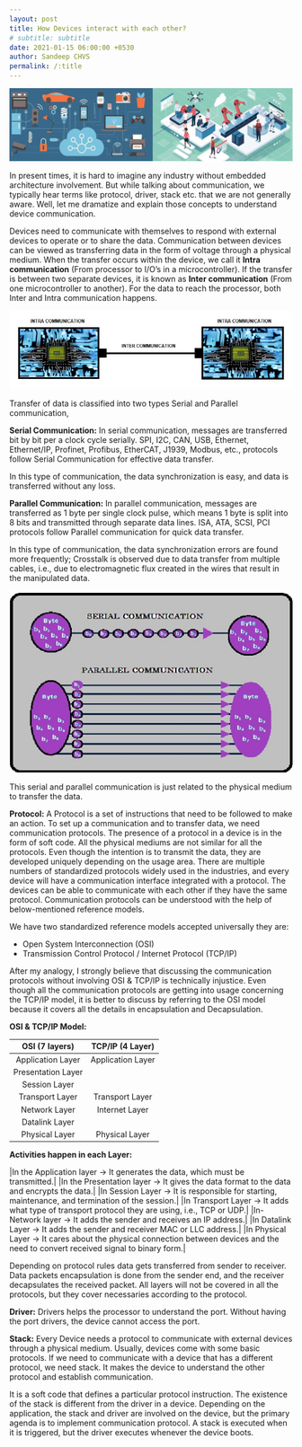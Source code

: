 ```yaml
---
layout: post
title: How Devices interact with each other?
# subtitle: subtitle
date: 2021-01-15 06:00:00 +0530
author: Sandeep CHVS
permalink: /:title
---
```


![Overview of Communications](../../images/sandeep/1.jpg)

In present times, it is hard to imagine any industry without embedded architecture involvement. But while talking about communication, we typically hear terms like protocol, driver, stack etc. that we are not generally aware. Well, let me dramatize and explain those concepts to understand device communication.

Devices need to communicate with themselves to respond with external devices to operate or to share the data. Communication between devices can be viewed as transferring data in the form of voltage through a physical medium. When the transfer occurs within the device, we call it __Intra communication__ (From processor to I/O’s in a microcontroller). If the transfer is between two separate devices, it is known as __Inter communication__ (From one microcontroller to another). For the data to reach the processor, both Inter and Intra communication happens.

![Difference between intra and inter communication](../../images/sandeep/2.jpg)

Transfer of data is classified into two types Serial and Parallel communication,

__Serial Communication:__ In serial communication, messages are transferred bit by bit per a clock cycle serially. SPI, I2C, CAN, USB, Ethernet, Ethernet/IP, Profinet, Profibus, EtherCAT, J1939, Modbus, etc., protocols follow Serial Communication for effective data transfer.

In this type of communication, the data synchronization is easy, and data is transferred without any loss.

__Parallel Communication:__ In parallel communication, messages are transferred as 1 byte per single clock pulse, which means 1 byte is split into 8 bits and transmitted through separate data lines. ISA, ATA, SCSI, PCI protocols follow Parallel communication for quick data transfer.

In this type of communication, the data synchronization errors are found more frequently; Crosstalk is observed due to data transfer from multiple cables, i.e., due to electromagnetic flux created in the wires that result in the manipulated data.

![serial & parallel communications](../../images/sandeep/3.jpg)

This serial and parallel communication is just related to the physical medium to transfer the data.

__Protocol:__ A Protocol is a set of instructions that need to be followed to make an action. To set up a communication and to transfer data, we need communication protocols.
The presence of a protocol in a device is in the form of soft code. All the physical mediums are not similar for all the protocols. Even though the intention is to transmit the data, they are developed uniquely depending on the usage area.
There are multiple numbers of standardized protocols widely used in the industries, and every device will have a communication interface integrated with a protocol. The devices can be able to communicate with each other if they have the same protocol. Communication protocols can be understood with the help of below-mentioned reference models.

We have two standardized reference models accepted universally they are:

-  Open System Interconnection (OSI)
-  Transmission Control Protocol / Internet Protocol (TCP/IP)

After my analogy, I strongly believe that discussing the communication protocols without involving OSI & TCP/IP is technically injustice. Even though all the communication protocols are getting into usage concerning the TCP/IP model, it is better to discuss by referring to the OSI model because it covers all the details in encapsulation and Decapsulation.

__OSI & TCP/IP Model:__

|   OSI (7 layers)   | TCP/IP (4 Layer)  |
| :----------------: | :---------------: |
| Application Layer  | Application Layer |
| Presentation Layer |
|   Session Layer    |
|  Transport Layer   |  Transport Layer  |
|   Network Layer    |  Internet Layer   |
|   Datalink Layer   |
|   Physical Layer   |  Physical Layer   |

__Activities happen in each Layer:__

|In the Application layer -> It generates the data, which must be transmitted.|
|In the Presentation layer -> It gives the data format to the data and encrypts the data.|
|In Session Layer -> It is responsible for starting, maintenance, and termination of the session.|
|In Transport Layer -> It adds what type of transport protocol they are using, i.e., TCP or UDP.|
|In-Network layer -> It adds the sender and receives an IP address.|
|In Datalink Layer -> It adds the sender and receiver MAC or LLC address.|
|In Physical Layer -> It cares about the physical connection between devices and the need to convert received signal to binary form.|

Depending on protocol rules data gets transferred from sender to receiver. Data packets encapsulation is done from the sender end, and the receiver decapsulates the received packet. All layers will not be covered in all the protocols, but they cover necessaries according to the protocol.

__Driver:__ Drivers helps the processor to understand the port. Without having the port drivers, the device cannot access the port.  

__Stack:__ Every Device needs a protocol to communicate with external devices through a physical medium. Usually, devices come with some basic protocols. If we need to communicate with a device that has a different protocol, we need stack. It makes the device to understand the other protocol and establish communication.  

It is a soft code that defines a particular protocol instruction. The existence of the stack is different from the driver in a device. Depending on the application, the stack and driver are involved on the device, but the primary agenda is to implement communication protocol. A stack is executed when it is triggered, but the driver executes whenever the device boots. 
